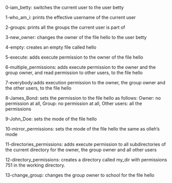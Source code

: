0-iam_betty: switches the current user to the user betty

1-who_am_i:  prints the effective username of the current user

2-groups: prints all the groups the current user is part of

3-new_owner:  changes the owner of the file hello to the user betty

4-empty: creates an empty file called hello

5-execute: adds execute permission to the owner of the file hello

6-multiple_permissions: adds execute permission to the owner and the group owner, and read permission to other users, to the file hello

7-everybody:adds execution permission to the owner, the group owner and the other users, to the file hello

8-James_Bond: sets the permission to the file hello as follows: Owner: no permission at all, Group: no permission at all, Other users: all the permissions

9-John_Doe: sets the mode of the file hello 

10-mirror_permissions: sets the mode of the file hello the same as olleh’s mode

11-directories_permissions: adds execute permission to all subdirectories of the current directory for the owner, the group owner and all other users

12-directory_permissions:  creates a directory called my_dir with permissions 751 in the working directory.

13-change_group:  changes the group owner to school for the file hello


